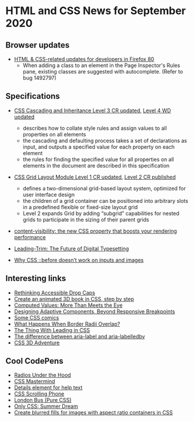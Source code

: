 # HTML and CSS News for September 2020

## Browser updates

- [HTML & CSS-related updates for developers in Firefox 80](https://developer.mozilla.org/en-US/docs/Mozilla/Firefox/Releases/80)
    - When adding a class to an element in the Page Inspector's Rules pane, existing classes are suggested with autocomplete. (Refer to bug 1492797)

## Specifications

- [CSS Cascading and Inheritance Level 3 CR updated](https://www.w3.org/TR/css-cascade-3/), [Level 4 WD updated]()
    + describes how to collate style rules and assign values to all properties on all elements
    + the cascading and defaulting process takes a set of declarations as input, and outputs a specified value for each property on each element
    + the rules for finding the specified value for all properties on all elements in the document are described in this specification
    
- [CSS Grid Layout Module Level 1 CR updated](https://www.w3.org/TR/css-grid-1/), [Level 2 CR published](https://www.w3.org/TR/css-grid-2/)
    + defines a two-dimensional grid-based layout system, optimized for user interface design
    + the children of a grid container can be positioned into arbitrary slots in a predefined flexible or fixed-size layout grid
    + Level 2 expands Grid by adding “subgrid” capabilities for nested grids to participate in the sizing of their parent grids

- [content-visibility: the new CSS property that boosts your rendering performance](https://web.dev/content-visibility/)

- [Leading-Trim: The Future of Digital Typesetting](https://medium.com/microsoft-design/leading-trim-the-future-of-digital-typesetting-d082d84b202)

- [Why CSS ::before doesn’t work on inputs and images](https://webplatform.news/issues/2020-08-26)

## Interesting links

- [Rethinking Accessible Drop Caps](https://justingagne.design/words/rethinking-accessible-drop-caps/)
- [Create an animated 3D book in CSS, step by step](https://scastiel.dev/posts/2020-07-23-animated-3d-book-css/)
- [Computed Values: More Than Meets the Eye](https://css-tricks.com/computed-values-more-than-meets-the-eye/)
- [Designing Adaptive Components, Beyond Responsive Breakpoints](https://stephaniewalter.design/blog/designing-adaptive-components-beyond-responsive-breakpoints/)
- [Some CSS comics](https://jvns.ca/blog/2020/07/25/some-comics-about-css/)
- [What Happens When Border Radii Overlap?](https://css-tricks.com/what-happens-when-border-radii-overlap/)
- [The Thing With Leading in CSS](https://matthiasott.com/notes/the-thing-with-leading-in-css)
- [The difference between aria-label and aria-labelledby](https://tink.uk/the-difference-between-aria-label-and-aria-labelledby/)
- [CSS 3D Adventure](https://pantel.is/projects/css3d/)

## Cool CodePens

- [Radios Under the Hood](https://codepen.io/jkantner/pen/RwaWZyK)
- [CSS Mastermind](https://codepen.io/alvaromontoro/pen/YzwbgwE)
- [Details element for help text](https://codepen.io/NielsVoogt/pen/PoZqzGx)
- [CSS Scrolling Phone](https://codepen.io/Octavector/pen/jOqExNp)
- [London Bus (Pure CSS)](https://codepen.io/ykadosh/pen/YzqyYGy)
- [Only CSS: Summer Dream](https://codepen.io/YusukeNakaya/pen/mdVZLmY)
- [Create blurred fills for images with aspect ratio containers in CSS](https://codepen.io/MartijnCuppens/pen/NWNdOBR)
